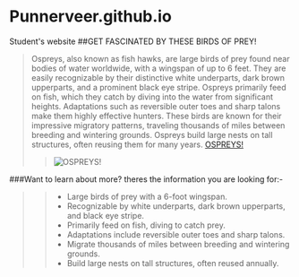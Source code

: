 # Punnerveer.github.io
Student's website
##GET FASCINATED BY THESE BIRDS OF PREY!
>Ospreys, also known as fish hawks, are large birds of prey found near bodies of water worldwide, with a wingspan of up to 6 feet. They are easily recognizable by their distinctive white underparts, dark brown upperparts, and a prominent black eye stripe. Ospreys primarily feed on fish, which they catch by diving into the water from significant heights. Adaptations such as reversible outer toes and sharp talons make them highly effective hunters. These birds are known for their impressive migratory patterns, traveling thousands of miles between breeding and wintering grounds. Ospreys build large nests on tall structures, often reusing them for many years.
> [OSPREYS!](https://www.allaboutbirds.org/guide/Osprey/overview)
>>![OSPREYS!](https://upload.wikimedia.org/wikipedia/commons/thumb/5/5e/Osprey_mg_9605.jpg/340px-Osprey_mg_9605.jpg)

###Want to learn about more? theres the information you are looking for:-
>>* Large birds of prey with a 6-foot wingspan.
>>* Recognizable by white underparts, dark brown upperparts, and black eye stripe.
>>* Primarily feed on fish, diving to catch prey.
>>* Adaptations include reversible outer toes and sharp talons.
>>* Migrate thousands of miles between breeding and wintering grounds.
>>* Build large nests on tall structures, often reused annually.
